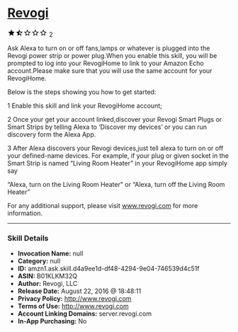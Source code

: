 # [Revogi](http://alexa.amazon.com/#skills/amzn1.ask.skill.d4a9ee1d-df48-4294-9e04-746539d4c51f)
![1.5 stars](../../images/ic_star_black_18dp_1x.png)![1.5 stars](../../images/ic_star_half_black_18dp_1x.png)![1.5 stars](../../images/ic_star_border_black_18dp_1x.png)![1.5 stars](../../images/ic_star_border_black_18dp_1x.png)![1.5 stars](../../images/ic_star_border_black_18dp_1x.png) 2

Ask Alexa to turn on or off fans,lamps or whatever is plugged into the Revogi power strip or power plug.When you enable this skill, you will be prompted to log into your RevogiHome  to link to your Amazon Echo account.Please make sure that you will use the same account  for your RevogiHome.

Below is the steps showing you how to get started:

1 Enable this skill and link your RevogiHome account;

2 Once your get your account linked,discover your Revogi Smart Plugs or Smart Strips by telling Alexa to ‘Discover my devices’ or you can run discovery form the Alexa App.

3 After Alexa discovers your Revogi devices,just tell alexa to turn on or off your defined-name devices.
For example, if your plug or given socket in the Smart Strip is named “Living Room Heater” in your RevogiHome app simply say

“Alexa, turn on the Living Room Heater" or 
“Alexa, turn off the Living Room Heater”

For any additional support, please visit www.revogi.com for more information.

***

### Skill Details

* **Invocation Name:** null
* **Category:** null
* **ID:** amzn1.ask.skill.d4a9ee1d-df48-4294-9e04-746539d4c51f
* **ASIN:** B01KLKM32Q
* **Author:** Revogi, LLC
* **Release Date:** August 22, 2016 @ 18:48:11
* **Privacy Policy:** http://www.revogi.com
* **Terms of Use:** http://www.revogi.com
* **Account Linking Domains:** server.revogi.com
* **In-App Purchasing:** No
